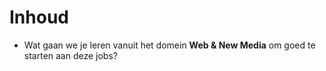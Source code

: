 Inhoud
======

- Wat gaan we je leren vanuit het domein **Web & New Media** om goed te starten aan deze jobs?